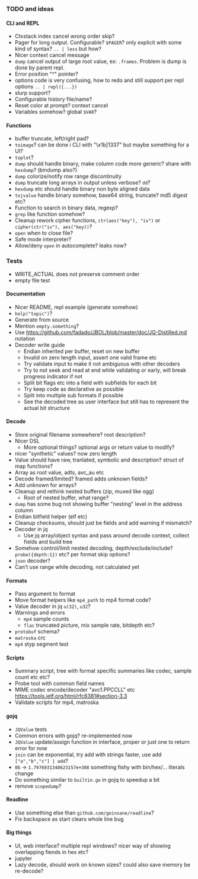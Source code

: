 ### TODO and ideas

#### CLI and REPL

- Ctxstack index cancel wrong order skip?
- Pager for long output. Configurable? `$PAGER`? only explicit with some kind of syntax? `.. | less` but how?
- Nicer context cancel message
- `dump` cancel output of large root value, ex: `.frames`. Problem is dump is done by parent repl. 
- Error position "^" pointer?
- options code is very confusing, how to redo and still support per repl options `.. | repl({...})`
- slurp support?
- Configurable history file/name?
- Reset color at prompt? context cancel
- Variables somehow? global `$VAR`?

#### Functions

- buffer truncate, left/right pad?
- `toimage`? can be done i CLI with "\x1b]1337" but maybe something for a UI?
- `toplot`?
- `dump` should handle binary, make column code more generic? share with `hexdump`? (bindump also?)
- `dump` colorize/notify row range discontinuity
- `dump` truncate long arrays in output unless verbose? `dd`?
- `hexdump` etc should handle binary non byte aligned data
- `tojvalue` handle binary somehow, base64 string, truncate? md5 digest etc?
- Function to search in binary data, regexp?
- `grep` like function somehow?
- Cleanup rework cipher functions, `ctr(aes("key"), "iv")` or `cipher(ctr("iv"), aes("key))`?
- `open` when to close file?
- Safe mode interpreter?
- Allow/deny `open` in autocomplete? leaks now?

### Tests

- WRITE_ACTUAL does not preserve comment order
- empty file test

#### Documentation

- Nicer README, repl example (generate somehow)
- `help("topic")`?
- Generate from source
- Mention `empty.something`?
- Use https://github.com/fadado/JBOL/blob/master/doc/JQ-Distilled.md notation
- Decoder write guide
  - Endian inherited per buffer, reset on new buffer
  - Invalid on zero length input, assert one valid frame etc
  - Try validate input to make it not ambiguous with other decoders
  - Try to not seek and read at end while validating or early, will break progress indicator if not
  - Split bit flags etc into a field with subfields for each bit
  - Try keep code as declarative as possible
  - Split into multiple sub formats if possible
  - See the decoded tree as user interface but still has to represent the actual bit structure

#### Decode

- Store original filename somewhere? root description?
- Nicer DSL
  - More optional things? optional args or return value to modify?
- nicer "synthetic" values? now zero length
- Value should have raw, tranlated, symbolic and description? struct of map functions?
- Array as root value, adts, avc_au etc
- Decode framed/limited? framed adds unknown fields?
- Add unknown for arrays?
- Cleanup and rethink nested buffers (zip, muxed like ogg)
  - Root of nested buffer, what range?
- `dump` has some bug not showing buffer "nesting" level in the address column
- Endian bitfield helper (elf etc)
- Cleanup checksums, should just be fields and add warning if mismatch?
- Decoder in jq
  - Use jq array/object syntax and pass around decode context, collect fields and build tree
- Somehow control/limit nested decoding, depth/exclude/include? `probe({depth:1})` etc? per format skip options?
- `json` decoder?
- Can't use range while decoding, not calculated yet

#### Formats

- Pass argument to format
- Move format helpers like `mp4_path` to mp4 format code?
- Value decoder in jq `u(32)`, `u32`?
- Warnings and errors
  - `mp4` sample counts
  - `flac` truncated picture, mix sample rate, bitdepth etc?
- `protobuf` schema?
- `matroska` crc
- `mp4` styp segment test

#### Scripts

- Summary script, tree with format specific summaries like codec, sample count etc etc?
- Probe tool with common field names
- MIME codec encode/decoder "avc1.PPCCLL" etc https://tools.ietf.org/html/rfc6381#section-3.3
- Validate scripts for mp4, matroska

#### gojq

- `JQValue` tests
- Common errors with gojq? re-implemented now
- `JQValue` update/assign function in interface, proper or just one to return error for now
- `join` can be exponential, try add with strings faster, use add `["a","b","c"] | add`?
- `0b` -> `1.7976931348623157e+308` something fishy with bin/hex/... literals change
- Do something similar to `builtin.go` in gojq to speedup a bit
- remove `scopedump`?

#### Readline

- Use something else than `github.com/goinsane/readline`?
- Fix backspace as start clears whole line bug

#### Big things

- UI, web interface? multiple repl windows? nicer way of showing overlapping fiends in hex etc?
- jupyter
- Lazy decode, should work on known sizes? could also save memory be re-decode?
